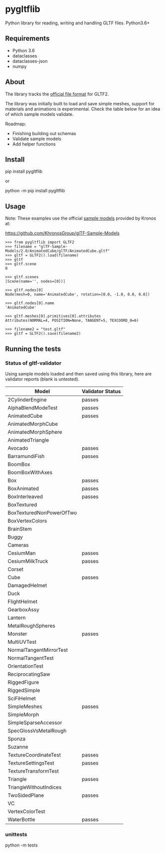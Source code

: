 # pygltflib

Python library for reading, writing and handling GLTF files. Python3.6+

## Requirements
* Python 3.6
* dataclasses
* dataclasses-json
* numpy


## About
The library tracks the [official file format](https://github.com/KhronosGroup/glTF/blob/master/specification/2.0/README.md) for GLTF2. 

The library was initially built to load and save simple meshes, support for materials and animations is experimental. 
Check the table below for an idea of which sample models validate.



Roadmap:
* Finishing building out schemas 
* Validate sample models
* Add helper functions

## Install
pip install pygltflib 

or

python -m pip install pygltflib

## Usage
Note: These examples use the official [sample models](https://github.com/KhronosGroup/glTF-Sample-Models) provided by Kronos at:

https://github.com/KhronosGroup/glTF-Sample-Models

```python3
>>> from pygltflib import GLTF2
>>> filename = "glTF-Sample-Models/2.0/AnimatedCube/glTF/AnimatedCube.gltf"
>>> gltf = GLTF2().load(filename)
>>> gltf
>>> gltf.scene
0

>>> gltf.scenes
[Scene(name='', nodes=[0])]

>>> gltf.nodes[0]
Node(mesh=0, name='AnimatedCube', rotation=[0.0, -1.0, 0.0, 0.0])

>>> gltf.nodes[0].name
'AnimatedCube'

>>> gltf.meshes[0].primitives[0].attributes
Attributes(NORMAL=4, POSITION=None, TANGENT=5, TEXCOORD_0=6)

>>> filename2 = "test.gltf"
>>> gltf = GLTF2().save(filename2)

```


## Running the tests

### Status of gltf-validator
Using sample models loaded and then saved using this library, here are validator reports (blank is untested). 


| Model | Validator Status |
| ------| ------- |
| 2CylinderEngine | passes | 
| AlphaBlendModeTest | passes | 
| AnimatedCube | passes | 
| AnimatedMorphCube |  | 
| AnimatedMorphSphere |  | 
| AnimatedTriangle |  | 
| Avocado | passes | 
| BarramundiFish | passes | 
| BoomBox |  | 
| BoomBoxWithAxes |  | 
| Box | passes | 
| BoxAnimated | passes | 
| BoxInterleaved | passes | 
| BoxTextured |  | 
| BoxTexturedNonPowerOfTwo |  | 
| BoxVertexColors |  | 
| BrainStem |  | 
| Buggy |  | 
| Cameras |  | 
| CesiumMan | passes | 
| CesiumMilkTruck | passes | 
| Corset |  | 
| Cube | passes | 
| DamagedHelmet |  | 
| Duck |  | 
| FlightHelmet |  | 
| GearboxAssy |  | 
| Lantern |  | 
| MetalRoughSpheres |  | 
| Monster | passes | 
| MultiUVTest |  | 
| NormalTangentMirrorTest |  | 
| NormalTangentTest |  | 
| OrientationTest |  | 
| ReciprocatingSaw |  | 
| RiggedFigure |  | 
| RiggedSimple |  | 
| SciFiHelmet |  | 
| SimpleMeshes | passes | 
| SimpleMorph |  | 
| SimpleSparseAccessor |  | 
| SpecGlossVsMetalRough |  | 
| Sponza |  | 
| Suzanne |  | 
| TextureCoordinateTest | passes | 
| TextureSettingsTest | passes | 
| TextureTransformTest |  |
| Triangle | passes | 
| TriangleWithoutIndices |  | 
| TwoSidedPlane | passes | 
| VC |  | 
| VertexColorTest |  | 
| WaterBottle | passes | 





### unittests
python -m tests


